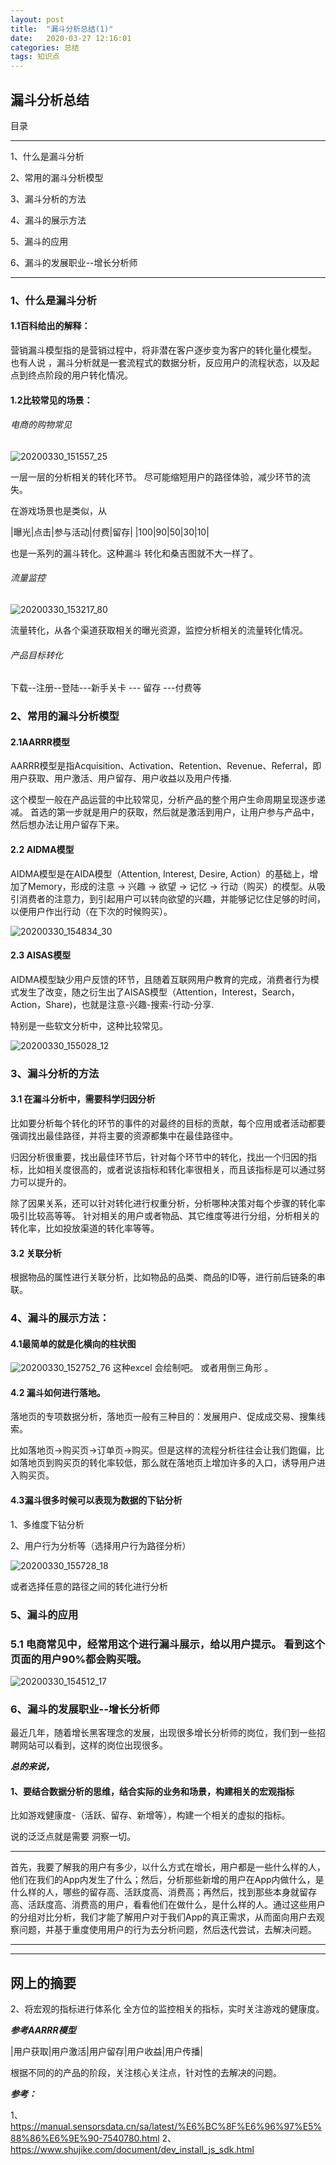```yaml
---
layout: post
title:  "漏斗分析总结(1)"
date:   2020-03-27 12:16:01
categories: 总结
tags: 知识点
---
```



## 漏斗分析总结

目录
***
1、什么是漏斗分析

2、常用的漏斗分析模型

3、漏斗分析的方法

4、漏斗的展示方法

5、漏斗的应用

6、漏斗的发展职业--增长分析师
***

### 1、什么是漏斗分析

#### 1.1百科给出的解释：
营销漏斗模型指的是营销过程中，将非潜在客户逐步变为客户的转化量化模型。
也有人说 ，漏斗分析就是一套流程式的数据分析，反应用户的流程状态，以及起点到终点阶段的用户转化情况。

#### 1.2比较常见的场景：
###### 电商的购物常见

![20200330_151557_25](https://raw.githubusercontent.com/maolilai/maolilai.github.io/master/_posts/image/20200330_151557_25.png)

一层一层的分析相关的转化环节。
尽可能缩短用户的路径体验，减少环节的流失。

在游戏场景也是类似，从

|曝光|点击|参与活动|付费|留存|
|100|90|50|30|10|

也是一系列的漏斗转化。这种漏斗
转化和桑吉图就不大一样了。

######  流量监控


![20200330_153217_80](https://raw.githubusercontent.com/maolilai/maolilai.github.io/master/_posts/image/20200330_153217_80.png)

流量转化，从各个渠道获取相关的曝光资源，监控分析相关的流量转化情况。


###### 产品目标转化
下载--注册--登陆---新手关卡 --- 留存  ---付费等




### 2、常用的漏斗分析模型
#### 2.1AARRR模型
AARRR模型是指Acquisition、Activation、Retention、Revenue、Referral，即用户获取、用户激活、用户留存、用户收益以及用户传播.

这个模型一般在产品运营的中比较常见，分析产品的整个用户生命周期呈现逐步递减。
首选的第一步就是用户的获取，然后就是激活到用户，让用户参与产品中，然后想办法让用户留存下来。

#### 2.2 AIDMA模型
AIDMA模型是在AIDA模型（Attention,  Interest,  Desire,  Action）的基础上，增加了Memory，形成的注意 → 兴趣 → 欲望 → 记忆 → 行动（购买）的模型。从吸引消费者的注意力，到引起用户可以转向欲望的兴趣，并能够记忆住足够的时间，以便用户作出行动（在下次的时候购买）。

![20200330_154834_30](https://raw.githubusercontent.com/maolilai/maolilai.github.io/master/_posts/image/20200330_154834_30.png)


#### 2.3 AISAS模型
AIDMA模型缺少用户反馈的环节，且随着互联网用户教育的完成，消费者行为模式发生了改变，随之衍生出了AISAS模型（Attention，Interest，Search，Action，Share)，也就是注意-兴趣-搜索-行动-分享.

特别是一些软文分析中，这种比较常见。

![20200330_155028_12](https://raw.githubusercontent.com/maolilai/maolilai.github.io/master/_posts/image/20200330_155028_12.png)








### 3、漏斗分析的方法
#### 3.1 在漏斗分析中，需要科学归因分析
比如要分析每个转化的环节的事件的对最终的目标的贡献，每个应用或者活动都要强调找出最佳路径，并将主要的资源都集中在最佳路径中。

归因分析很重要，找出最佳环节后，针对每个环节中的转化，找出一个归因的指标，比如相关度很高的，或者说该指标和转化率很相关，而且该指标是可以通过努力可以提升的。

除了因果关系，还可以针对转化进行权重分析，分析哪种决策对每个步骤的转化率吸引比较高等等。
针对相关的用户或者物品、其它维度等进行分组，分析相关的转化率，比如投放渠道的转化率等等。

#### 3.2 关联分析
根据物品的属性进行关联分析，比如物品的品类、商品的ID等，进行前后链条的串联。

### 4、漏斗的展示方法：

#### 4.1最简单的就是化横向的柱状图

![20200330_152752_76](https://raw.githubusercontent.com/maolilai/maolilai.github.io/master/_posts/image/20200330_152752_76.png)
这种excel 会绘制吧。
或者用倒三角形 。


#### 4.2 漏斗如何进行落地。
落地页的专项数据分析，落地页一般有三种目的：发展用户、促成成交易、搜集线索。

比如落地页→购买页→订单页→购买。但是这样的流程分析往往会让我们跑偏，比如落地页到购买页的转化率较低，那么就在落地页上增加许多的入口，诱导用户进入购买页。

#### 4.3漏斗很多时候可以表现为数据的下钻分析

1、多维度下钻分析

2、用户行为分析等（选择用户行为路径分析）

![20200330_155728_18](https://raw.githubusercontent.com/maolilai/maolilai.github.io/master/_posts/image/20200330_155728_18.png)

或者选择任意的路径之间的转化进行分析





### 5、漏斗的应用
### 5.1 电商常见中，经常用这个进行漏斗展示，给以用户提示。 看到这个页面的用户90%都会购买哦。

![20200330_154512_17](https://raw.githubusercontent.com/maolilai/maolilai.github.io/master/_posts/image/20200330_154512_17.png)





### 6、漏斗的发展职业--增长分析师
最近几年，随着增长黑客理念的发展，出现很多增长分析师的岗位，我们到一些招聘网站可以看到，这样的岗位出现很多。

***总的来说，***
#### 1、要结合数据分析的思维，结合实际的业务和场景，构建相关的宏观指标

比如游戏健康度-（活跃、留存、新增等），构建一个相关的虚拟的指标。

说的泛泛点就是需要 洞察一切。

***
首先，我要了解我的用户有多少，以什么方式在增长，用户都是一些什么样的人，他们在我们的App内发生了什么；然后，分析那些新增的用户在App内做什么，是什么样的人，哪些的留存高、活跃度高、消费高；再然后，找到那些本身就留存高、活跃度高、消费高的用户，看看他们在做什么，是什么样的人。通过这些用户的分组对比分析，我们才能了解用户对于我们App的真正需求，从而面向用户去观察问题，并基于重度使用用户的行为去分析问题，然后迭代尝试，去解决问题。
***

---------------
网上的摘要
---------------


2、将宏观的指标进行体系化
全方位的监控相关的指标，实时关注游戏的健康度。

***参考AARRR模型***

|用户获取|用户激活|用户留存|用户收益|用户传播|

根据不同的的产品的阶段，关注核心关注点，针对性的去解决的问题。





***参考：***

1、https://manual.sensorsdata.cn/sa/latest/%E6%BC%8F%E6%96%97%E5%88%86%E6%9E%90-7540780.html
2、https://www.shujike.com/document/dev_install_js_sdk.html
